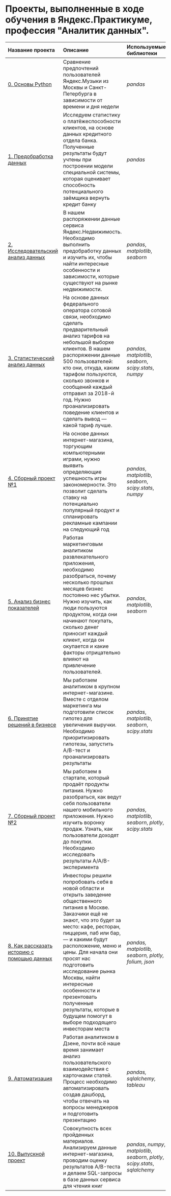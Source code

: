 # Проекты, выполненные в ходе обучения в Яндекс.Практикуме, профессия "Аналитик данных".

| Название проекта | Описание | Используемые библиотеки | 
| :---------------------- | :---------------------- | :---------------------- |
| [0. Основы Python](https://github.com/ChernyshovaOA/Portfolio/blob/main/0.%20Основы%20Python/Яндекс.Музыка.ipynb) | Сравнение предпочтений пользователей Яндекс.Музыки из Москвы и Санкт-Петербурга в зависимости от времени и дня недели | *pandas* |
| [1. Предобработка данных](https://github.com/ChernyshovaOA/Portfolio/blob/main/1.Предобработка%20данных/Исследование%20надежности%20заемщиков.ipynb)| Исследуем статистику о платёжеспособности клиентов, на основе данных кредитного отдела банка. Полученные результаты будут учтены при построении модели специальной системы, которая оценивает способность потенциального заёмщика вернуть кредит банку | *pandas* |
| [2. Исследовательский анализ данных](https://github.com/ChernyshovaOA/Portfolio/blob/main/2.%20Исследовательский%20анализ%20данных/Исследование%20объявлений%20о%20продаже%20квартир.ipynb) | В нашем распоряжении данные сервиса Яндекс.Недвижимость. Необходимо выполнить предобработку данных и изучить их, чтобы найти интересные особенности и зависимости, которые существуют на рынке недвижимости. | *pandas*, *matplotlib*, *seaborn* |
| [3. Статистический анализ данных](https://github.com/ChernyshovaOA/Portfolio/blob/main/3.%20Статистический%20анализ%20данных/Статистический%20анализ%20данных.ipynb) | На основе данных федерального оператора сотовой связи, необходимо сделать предварительный анализ тарифов на небольшой выборке клиентов. В нашем распоряжении данные 500 пользователей: кто они, откуда, каким тарифом пользуются, сколько звонков и сообщений каждый отправил за 2018-й год. Нужно проанализировать поведение клиентов и сделать вывод — какой тариф лучше. | *pandas*, *matplotlib*, *seaborn*, *scipy.stats*, *numpy*|
| [4. Сборный проект №1](https://github.com/ChernyshovaOA/Portfolio/blob/main/4.%20Сборный%20проект%201/Определение%20закономерностей%20влияющих%20на%20успешность%20продаж%20игр.ipynb) | На основе данных интернет-магазина, торгующим компьютерными играми, нужно выявить определяющие успешность игры закономерности. Это позволит сделать ставку на потенциально популярный продукт и спланировать рекламные кампании на следующий год | *pandas*, *matplotlib*, *seaborn*, *scipy.stats*, *numpy*|
| [5. Анализ бизнес показателей](https://github.com/ChernyshovaOA/Portfolio/blob/main/5.%20Анализ%20бизнес-показателей/Анализ%20бизнес-показателей.ipynb) | Работая маркетинговым аналитиком развлекательного приложения, необходимо разобраться, почему несколько прошлых месяцев бизнес постоянно нес убытки. Нужно изучить, как люди пользуются продуктом, когда они начинают покупать, сколько денег приносит каждый клиент, когда он окупается и какие факторы отрицательно влияют на привлечение пользователей. | *pandas*, *matplotlib*, *seaborn* |
| [6. Принятие решений в бизнесе](https://github.com/ChernyshovaOA/Portfolio/blob/main/6.%20Принятие%20решений%20в%20бизнесе/Принятие%20решений%20в%20бизнесе.ipynb) | Мы работаем аналитиком в крупном интернет-магазине. Вместе с отделом маркетинга мы подготовили список гипотез для увеличения выручки. Необходимо приоритизировать гипотезы, запустить A/B-тест и проанализировать результаты | *pandas*, *matplotlib*, *seaborn*, *scipy.stats* |
| [7. Сборный проект №2](https://github.com/ChernyshovaOA/Portfolio/blob/main/7.%20Сборный%20проект%202/Сборный%20проект%202%20.ipynb) | Мы работаем в стартапе, который продаёт продукты питания. Нужно разобраться, как ведут себя пользователи нашего мобильного приложения. Нужно изучить воронку продаж. Узнать, как пользователи доходят до покупки. Необходимо исследовать результаты A/A/B-эксперимента | *pandas*, *matplotlib*, *seaborn*, *plotly*, *scipy.stats* |
| [8.  Как рассказать историю с помощью данных](https://github.com/ChernyshovaOA/Portfolio/blob/main/8.%20%20Как%20рассказать%20историю%20с%20помощью%20данных/Рынок%20заведений%20общественного%20питания%20Москвы.ipynb) | Инвесторы решили попробовать себя в новой области и открыть заведение общественного питания в Москве. Заказчики ещё не знают, что это будет за место: кафе, ресторан, пиццерия, паб или бар, — и какими будут расположение, меню и цены. Для начала они просят нас подготовить исследование рынка Москвы, найти интересные особенности и презентовать полученные результаты, которые в будущем помогут в выборе подходящего инвесторам места | *pandas, matplotlib, seaborn, plotly, folium, json* |
| [9. Автоматизация](https://github.com/ChernyshovaOA/Portfolio/tree/main/9.%20Проект%20Яндекс%20Дзен) | Работая аналитиком в Дзене, почти всё наше время занимает анализ пользовательского взаимодействия с карточками статей. Процесс необходимо автоматизировать создав дашборд, чтобы отвечать на вопросы менеджеров и подготовить презентацию | *pandas, sqlalchemy, tableau* |
| [10. Выпускной проект](https://github.com/ChernyshovaOA/Portfolio/tree/main/10.%20Выпускной%20проект) | Совокупность всех пройденных материалов. Анализируем данные интернет-магазина, проводим оценку результатов A/B-теста и делаем SQL-запросы в базе данных сервиса для чтения книг | *pandas*, *numpy*, *matplotlib*, *seaborn*, *plotly*, *scipy.stats*, *sqlalchemy* |
